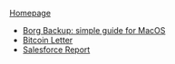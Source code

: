 
[Homepage](./homepage.md)
- [Borg Backup: simple guide for MacOS](./borg-guide.md)
- [Bitcoin Letter](./bitcoin-letter.md)
- [Salesforce Report](./salesforce.md)

